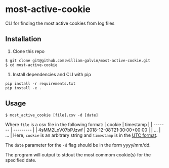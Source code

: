 # most-active-cookie
CLI for finding the most active cookies from log files

## Installation
1. Clone this repo
```
$ git clone git@github.com:william-galvin/most-active-cookie.git
$ cd most-active-cookie
```
1. Install dependencies and CLI with pip
```
pip install -r requirements.txt
pip install -e .
```

## Usage
```
$ most_active_cookie [file].csv -d [date]
```
Where `file` is a csv file in the following format:
| cookie           | timestamp |
| -------          | --------- |
| 4sMM2LxV07bPJzwf | 2018-12-08T21:30:00+00:00 |
| ...              | ...  |
Here, `cookie` is an arbitrary string and `timestamp` is in the [UTC format](https://en.wikipedia.org/wiki/ISO_8601).

The `date` parameter for the `-d` flag should be in the form yyyy/mm/dd. 

The program will output to stdout the most commom cookie(s) for the specified date.
